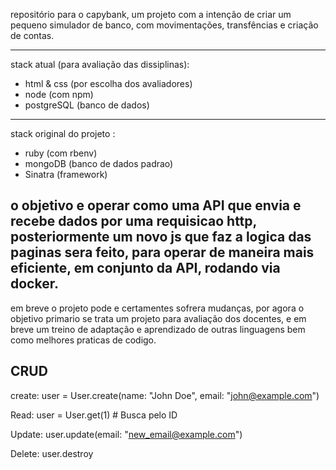 repositório para o capybank, um projeto com a intenção de criar um pequeno simulador de banco, com movimentações, transfências e criação de contas.
________________________________________________________________________________________________________________________
stack atual (para avaliação das dissiplinas): 

- html & css (por escolha dos avaliadores)
- node (com npm)
- postgreSQL (banco de dados)
------------------------------------------------------------------------------------------------------------------------
stack original do projeto :
- ruby (com rbenv)
- mongoDB (banco de dados padrao)
- Sinatra (framework)

o objetivo e operar como uma API que envia e recebe dados por uma requisicao http, posteriormente um novo js que faz a logica das paginas sera feito, para operar de maneira mais eficiente, em conjunto da API, rodando via docker.
------------------------------------------------------------------------------------------------------------------------
em breve o projeto pode e certamentes sofrera mudanças, por agora o objetivo primario se trata um projeto para avaliação
dos docentes, e em breve um treino de adaptação e aprendizado de outras linguagens bem como melhores praticas de codigo.


CRUD
-------------------------------------------------------------
create:
user = User.create(name: "John Doe", email: "john@example.com")

Read:
user = User.get(1) # Busca pelo ID

Update:
user.update(email: "new_email@example.com")

Delete:
user.destroy

